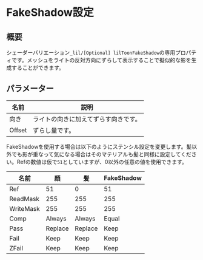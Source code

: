 # FakeShadow設定

## 概要
シェーダーバリエーション`_lil/[Optional] lilToonFakeShadow`の専用プロパティです。メッシュをライトの反対方向にずらして表示することで擬似的な影を生成することができます。

## パラメーター

|名前|説明|
|-|-|
|向き|ライトの向きに加えてずらす向きです。|
|Offset|ずらし量です。|

FakeShadowを使用する場合は以下のようにステンシル設定を変更します。髪以外でも影が重なって気になる場合はそのマテリアルも髪と同様に設定してください。Refの数値は仮で`51`としていますが、0以外の任意の値を使用できます。  

|名前|顔|髪|FakeShadow|
|-|-|-|-|
|Ref|51|0|51|
|ReadMask|255|255|255|
|WriteMask|255|255|255|
|Comp|Always|Always|Equal|
|Pass|Replace|Replace|Keep|
|Fail|Keep|Keep|Keep|
|ZFail|Keep|Keep|Keep|